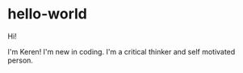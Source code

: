 # hello-world

Hi!

I'm Keren! I'm new in coding. I'm a critical thinker and self motivated person.

